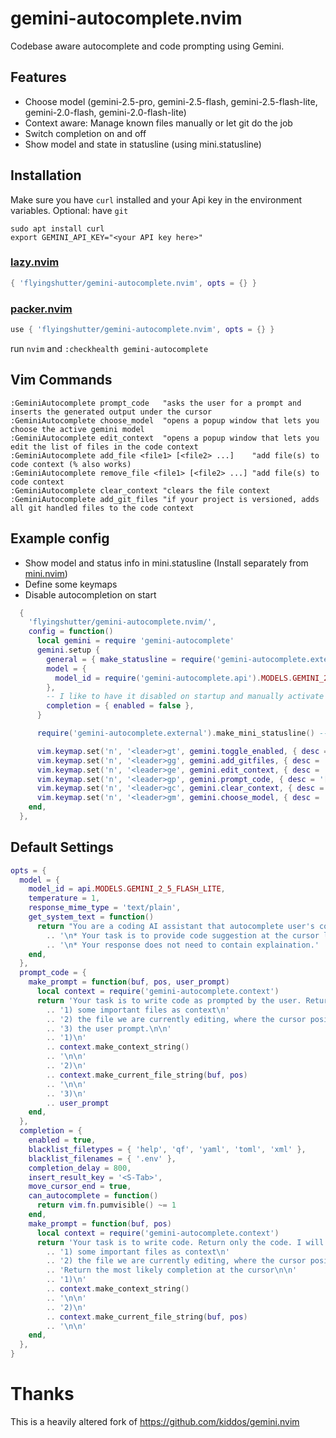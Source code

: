 # gemini-autocomplete.nvim
Codebase aware autocomplete and code prompting using Gemini.  

## Features 
- Choose model (gemini-2.5-pro, gemini-2.5-flash, gemini-2.5-flash-lite, gemini-2.0-flash, gemini-2.0-flash-lite)
- Context aware: Manage known files manually or let git do the job
- Switch completion on and off
- Show model and state in statusline (using mini.statusline)


## Installation
Make sure you have `curl` installed and your Api key in the environment variables. 
Optional: have `git`
```
sudo apt install curl
export GEMINI_API_KEY="<your API key here>"
```

### [lazy.nvim](https://github.com/folke/lazy.nvim)
```lua
{ 'flyingshutter/gemini-autocomplete.nvim', opts = {} }
```

### [packer.nvim](https://github.com/wbthomason/packer.nvim)
```lua
use { 'flyingshutter/gemini-autocomplete.nvim', opts = {} }
```
run `nvim` and `:checkhealth gemini-autocomplete`

## Vim Commands
```vim
:GeminiAutocomplete prompt_code   "asks the user for a prompt and inserts the generated output under the cursor
:GeminiAutocomplete choose_model  "opens a popup window that lets you choose the active gemini model
:GeminiAutocomplete edit_context  "opens a popup window that lets you edit the list of files in the code context
:GeminiAutocomplete add_file <file1> [<file2> ...]    "add file(s) to code context (% also works)
:GeminiAutocomplete remove_file <file1> [<file2> ...] "add file(s) to code context
:GeminiAutocomplete clear_context "clears the file context
:GeminiAutocomplete add_git_files "if your project is versioned, adds all git handled files to the code context
```

## Example config
* Show model and status info in mini.statusline (Install separately from [mini.nvim](https://github.com/nvim-mini/mini.nvim))
* Define some keymaps
* Disable autocompletion on start
```lua
  {
    'flyingshutter/gemini-autocomplete.nvim/',
    config = function()
      local gemini = require 'gemini-autocomplete'
      gemini.setup {
        general = { make_statusline = require('gemini-autocomplete.external').make_mini_statusline },
        model = {
          model_id = require('gemini-autocomplete.api').MODELS.GEMINI_2_5_FLASH_LITE,
        },
        -- I like to have it disabled on startup and manually activate when needed (free tier user, quota matters)
        completion = { enabled = false },
      }

      require('gemini-autocomplete.external').make_mini_statusline() -- show gemini in statusline and indicate (en/dis)abled

      vim.keymap.set('n', '<leader>gt', gemini.toggle_enabled, { desc = '[G]emini [T]oggle Autocompletion' })
      vim.keymap.set('n', '<leader>gg', gemini.add_gitfiles, { desc = '[G]emini add [G]itfiles' })
      vim.keymap.set('n', '<leader>ge', gemini.edit_context, { desc = '[G]emini [E]dit Context' })
      vim.keymap.set('n', '<leader>gp', gemini.prompt_code, { desc = '[G]emini [P]rompt Code' })
      vim.keymap.set('n', '<leader>gc', gemini.clear_context, { desc = '[G]emini [C]lear Context' })
      vim.keymap.set('n', '<leader>gm', gemini.choose_model, { desc = '[G]emini Choose [M]odel' })
    end,
  },

```

## Default Settings
```lua
opts = {
  model = {
    model_id = api.MODELS.GEMINI_2_5_FLASH_LITE,
    temperature = 1,
    response_mime_type = 'text/plain',
    get_system_text = function()
      return "You are a coding AI assistant that autocomplete user's code."
        .. '\n* Your task is to provide code suggestion at the cursor location marked by <cursor></cursor>.'
        .. '\n* Your response does not need to contain explaination.'
    end,
  },
  prompt_code = {
    make_prompt = function(buf, pos, user_prompt)
      local context = require('gemini-autocomplete.context')
      return 'Your task is to write code as prompted by the user. Return only the code. I will give you:\n'
        .. '1) some important files as context\n'
        .. '2) the file we are currently editing, where the cursor position is marked by <cursor></cursor>\n'
        .. '3) the user prompt.\n\n'
        .. '1)\n'
        .. context.make_context_string()
        .. '\n\n'
        .. '2)\n'
        .. context.make_current_file_string(buf, pos)
        .. '\n\n'
        .. '3)\n'
        .. user_prompt
    end,
  },
  completion = {
    enabled = true,
    blacklist_filetypes = { 'help', 'qf', 'yaml', 'toml', 'xml' },
    blacklist_filenames = { '.env' },
    completion_delay = 800,
    insert_result_key = '<S-Tab>',
    move_cursor_end = true,
    can_autocomplete = function()
      return vim.fn.pumvisible() ~= 1
    end,
    make_prompt = function(buf, pos)
      local context = require('gemini-autocomplete.context')
      return 'Your task is to write code. Return only the code. I will give you:\n'
        .. '1) some important files as context\n'
        .. '2) the file we are currently editing, where the cursor position is marked by <cursor></cursor>\n'
        .. 'Return the most likely completion at the cursor\n\n'
        .. '1)\n'
        .. context.make_context_string()
        .. '\n\n'
        .. '2)\n'
        .. context.make_current_file_string(buf, pos)
        .. '\n\n'
    end,
  },
}
```
# Thanks
This is a heavily altered fork of https://github.com/kiddos/gemini.nvim
